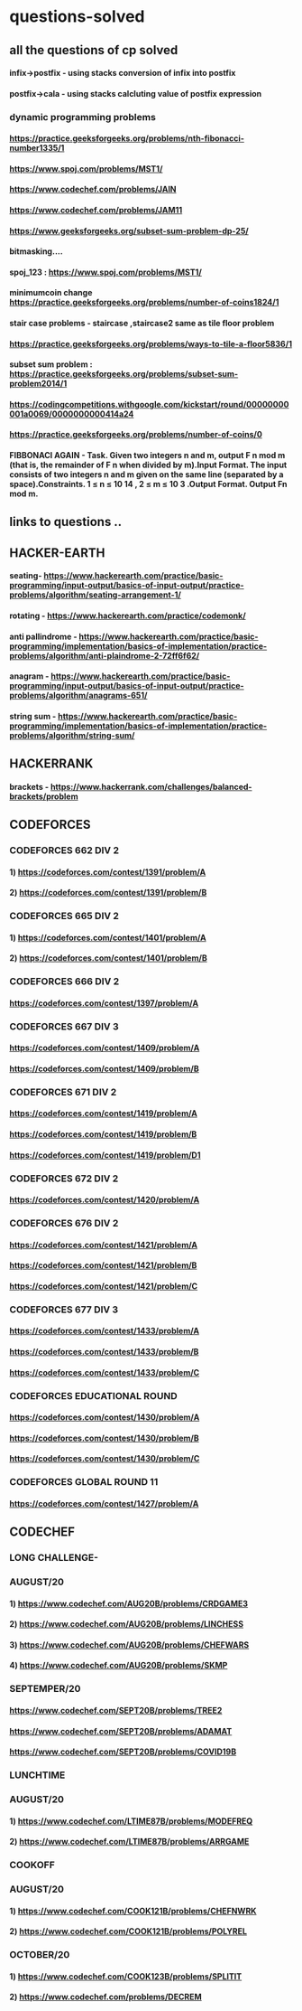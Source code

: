 # questions-solved
## all the questions of cp solved
#### infix->postfix - using stacks conversion of infix into postfix
#### postfix->cala - using stacks calcluting value of postfix expression
### dynamic programming problems
#### https://practice.geeksforgeeks.org/problems/nth-fibonacci-number1335/1
#### https://www.spoj.com/problems/MST1/
#### https://www.codechef.com/problems/JAIN
#### https://www.codechef.com/problems/JAM11
#### https://www.geeksforgeeks.org/subset-sum-problem-dp-25/
#### bitmasking....
#### spoj_123 : https://www.spoj.com/problems/MST1/
#### minimumcoin change https://practice.geeksforgeeks.org/problems/number-of-coins1824/1
#### stair case problems  - staircase ,staircase2 same as tile floor problem  
#### https://practice.geeksforgeeks.org/problems/ways-to-tile-a-floor5836/1
#### subset sum problem : https://practice.geeksforgeeks.org/problems/subset-sum-problem2014/1
#### https://codingcompetitions.withgoogle.com/kickstart/round/00000000001a0069/0000000000414a24
#### https://practice.geeksforgeeks.org/problems/number-of-coins/0

#### FIBBONACI AGAIN - Task. Given two integers n and m, output F n mod m (that is, the remainder of F n when divided by m).Input Format. The input consists of two integers n and m given on the same line (separated by a space).Constraints. 1 ≤ n ≤ 10 14 , 2 ≤ m ≤ 10 3 .Output Format. Output Fn mod m.
## links to questions ..

## HACKER-EARTH
#### seating- https://www.hackerearth.com/practice/basic-programming/input-output/basics-of-input-output/practice-problems/algorithm/seating-arrangement-1/
#### rotating - https://www.hackerearth.com/practice/codemonk/ 
#### anti pallindrome - https://www.hackerearth.com/practice/basic-programming/implementation/basics-of-implementation/practice-problems/algorithm/anti-plaindrome-2-72ff6f62/
#### anagram - https://www.hackerearth.com/practice/basic-programming/input-output/basics-of-input-output/practice-problems/algorithm/anagrams-651/ 
#### string sum - https://www.hackerearth.com/practice/basic-programming/implementation/basics-of-implementation/practice-problems/algorithm/string-sum/

## HACKERRANK
#### brackets - https://www.hackerrank.com/challenges/balanced-brackets/problem

## CODEFORCES
### CODEFORCES 662 DIV 2
#### 1) https://codeforces.com/contest/1391/problem/A
#### 2) https://codeforces.com/contest/1391/problem/B
### CODEFORCES 665 DIV 2 
#### 1) https://codeforces.com/contest/1401/problem/A
#### 2) https://codeforces.com/contest/1401/problem/B
### CODEFORCES 666 DIV 2
#### https://codeforces.com/contest/1397/problem/A
### CODEFORCES 667 DIV 3
#### https://codeforces.com/contest/1409/problem/A
#### https://codeforces.com/contest/1409/problem/B
### CODEFORCES 671 DIV 2
#### https://codeforces.com/contest/1419/problem/A
#### https://codeforces.com/contest/1419/problem/B
#### https://codeforces.com/contest/1419/problem/D1
### CODEFORCES 672 DIV 2
#### https://codeforces.com/contest/1420/problem/A

### CODEFORCES 676 DIV 2
#### https://codeforces.com/contest/1421/problem/A
#### https://codeforces.com/contest/1421/problem/B
#### https://codeforces.com/contest/1421/problem/C

### CODEFORCES 677 DIV 3
#### https://codeforces.com/contest/1433/problem/A
#### https://codeforces.com/contest/1433/problem/B
#### https://codeforces.com/contest/1433/problem/C

### CODEFORCES EDUCATIONAL ROUND 
#### https://codeforces.com/contest/1430/problem/A
#### https://codeforces.com/contest/1430/problem/B
#### https://codeforces.com/contest/1430/problem/C
### CODEFORCES GLOBAL ROUND 11
#### https://codeforces.com/contest/1427/problem/A

## CODECHEF 
### LONG CHALLENGE-
### AUGUST/20
#### 1) https://www.codechef.com/AUG20B/problems/CRDGAME3
#### 2) https://www.codechef.com/AUG20B/problems/LINCHESS
#### 3) https://www.codechef.com/AUG20B/problems/CHEFWARS
#### 4) https://www.codechef.com/AUG20B/problems/SKMP

### SEPTEMPER/20
#### https://www.codechef.com/SEPT20B/problems/TREE2
#### https://www.codechef.com/SEPT20B/problems/ADAMAT
#### https://www.codechef.com/SEPT20B/problems/COVID19B

### LUNCHTIME
### AUGUST/20
#### 1) https://www.codechef.com/LTIME87B/problems/MODEFREQ
#### 2) https://www.codechef.com/LTIME87B/problems/ARRGAME

### COOKOFF
### AUGUST/20
#### 1) https://www.codechef.com/COOK121B/problems/CHEFNWRK
#### 2) https://www.codechef.com/COOK121B/problems/POLYREL

### OCTOBER/20
#### 1) https://www.codechef.com/COOK123B/problems/SPLITIT
#### 2) https://www.codechef.com/problems/DECREM
